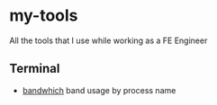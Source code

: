 # my-tools
All the tools that I use while working as a FE Engineer

## Terminal

- [bandwhich](https://github.com/imsnif/bandwhich) band usage by process name
